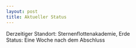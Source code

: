 ```yaml
---
layout: post
title: Aktueller Status
---
```


Derzeitiger Standort: Sternenflottenakademie, Erde  
Status: Eine Woche nach dem Abschluss
